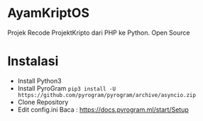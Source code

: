 # AyamKriptOS
Projek Recode ProjektKripto dari PHP ke Python. Open Source 

# Instalasi
- Install Python3
- Install PyroGram `pip3 install -U https://github.com/pyrogram/pyrogram/archive/asyncio.zip`
- Clone Repository
- Edit config.ini Baca : https://docs.pyrogram.ml/start/Setup 
